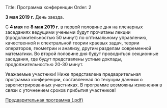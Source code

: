 Title: Программа конференции
Order: 2

**3 мая 2019 г.** День заезда.

С **4 мая** по **8 мая 2019 г.** в первой половине дня на пленарных заседаниях ведущими учеными будут прочитаны лекции (продолжительностью 50 минут) по оптимальному управлению, качественной и спектральной теории краевых задач, теории операторов, геометрии и анализу, другим разделам современной математики. Во второй половине дня будут проводиться секционные заседания, где будут представлены устные доклады, продолжительностью 20-30 минут.

Уважаемые участники! Ниже представлена предварительная программа конференции, составленная по текущим данным о зарегистрированных участниках. В программе возможны изменения в связи с уточнением сроков прибытия участников!

[Предварительная программа (.pdf)](files/Program.pdf)
